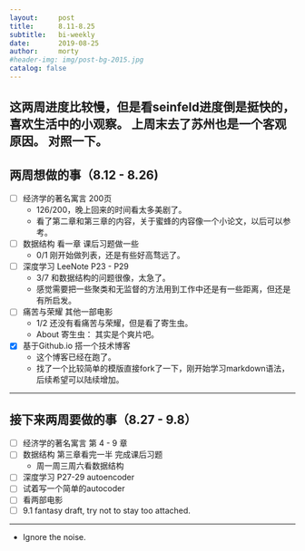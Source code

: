 ```yaml
---
layout:     post
title:      8.11-8.25
subtitle:   bi-weekly
date:       2019-08-25
author:     morty
#header-img: img/post-bg-2015.jpg
catalog: false
---
```

这两周进度比较慢，但是看seinfeld进度倒是挺快的，喜欢生活中的小观察。
上周末去了苏州也是一个客观原因。
对照一下。
---
## 两周想做的事（8.12 - 8.26)
- [ ] 经济学的著名寓言 200页
  + 126/200，晚上回来的时间看太多美剧了。
  + 看了第二章和第三章的内容，关于蜜蜂的内容像一个小论文，以后可以参考。
- [ ] 数据结构 看一章 课后习题做一些
  + 0/1 刚开始做列表，还是有些好高骛远了。
- [ ] 深度学习 LeeNote P23 - P29
  + 3/7 和数据结构的问题很像，太急了。
  + 感觉需要把一些聚类和无监督的方法用到工作中还是有一些距离，但还是有所启发。
- [ ] 痛苦与荣耀 其他一部电影
  + 1/2 还没有看痛苦与荣耀，但是看了寄生虫。
  + About 寄生虫： 其实是个爽片吧。
- [x] 基于Github.io 搭一个技术博客
  + 这个博客已经在跑了。
  + 找了一个比较简单的模版直接fork了一下，刚开始学习markdown语法，后续希望可以陆续增加。
---
## 接下来两周要做的事（8.27 - 9.8）
* [ ] 经济学的著名寓言 第 4 - 9 章
* [ ] 数据结构 第三章看完一半 完成课后习题
  + 周一周三周六看数据结构
* [ ] 深度学习 P27-29 autoencoder 
* [ ] 试着写一个简单的autocoder
* [ ] 看两部电影
* [ ] 9.1 fantasy draft, try not to stay too attached. 
---
* Ignore the noise. 
